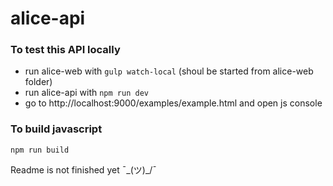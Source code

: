 # alice-api

### To test this API locally
- run alice-web with `gulp watch-local` (shoul be started from alice-web folder)
- run alice-api with `npm run dev`
- go to http://localhost:9000/examples/example.html and open js console

### To build javascript
`npm run build`



Readme is not finished yet ¯\_(ツ)_/¯
